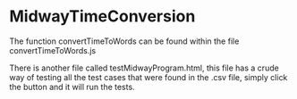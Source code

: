 # MidwayTimeConversion

The function convertTimeToWords can be found within the file convertTimeToWords.js

There is another file called testMidwayProgram.html, this file has a crude way of testing all the test cases that were found in the .csv file, simply click the button and it will run the tests. 
